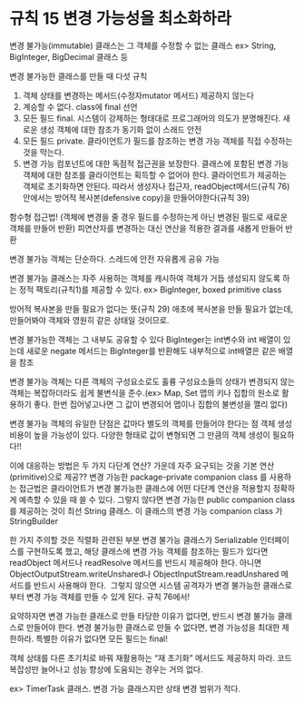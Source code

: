 # 규칙 15 변경 가능성을 최소화하라

변경 불가능(immutable) 클래스는 그 객체를 수정할 수 없는 클래스
ex> String, BigInteger, BigDecimal 클래스 등

변경 불가능한 클래스를 만들 때 다섯 규칙

1. 객체 상태를 변경하는 메서드(수정자mutator 메서드) 제공하지 않는다
2. 계승할 수 없다. class에 final 선언
3. 모든 필드 final. 시스템이 강제하는 형태대로 프로그래머의 의도가 분명해진다. 새로운 생성 객체에 대한 참조가 동기화 없이 스래드 안전
4. 모든 필드 private. 클라이언트가 필드를 참조하는 변경 가능 객체를 직접 수정하는 것을 막는다.
5. 변경 가능 컴포넌트에 대한 독점적 접근권을 보장한다. 클래스에 포함된 변경 가능 객체에 대한 참조를 클라이언트는 획득할 수 없어야 한다. 클라이언트가 제공하는 객체로 초기화하면 안된다. 따라서 생성자나 접근자, readObject메서드(규칙 76)안에서는 방어적 복사본(defensive copy)을 만들어야한다(규칙 39)

함수형 접근법! (객체에 변경을 줄 경우 필드를 수정하는게 아닌 변경된 필드로 새로운 객체를 만들어 반환) 피연산자를 변경하는 대신 연산을 적용한 결과를 새롭게 만들어 반환

변경 불가능 객체는 단순하다.
스레드에 안전
자유롭게 공유 가능

변경 불가능 클래스는 자주 사용하는 객체를 캐시하여 객체가 거듭 생성되지 않도록 하는 정적 팩토리(규칙1)를 제공할 수 있다. ex> BigInteger, boxed primitive class

방어적 복사본을 만들 필요가 없다는 뜻(규칙 29)
애초에 복사본을 만들 필요가 없는데, 만들어봐야 객체와 영원히 같은 상태일 것이므로.


변경 불가능한 객체는 그 내부도 공유할 수 있다
BigInteger는 int변수와 int 배열이 있는데 새로운 negate 메서드는 BigInteger를 반환해도 내부적으로 int배열은 같은 배열을 참조

변경 불가능 객체는 다른 객체의 구성요소로도 훌륭
구성요소들의 상태가 변경되지 않는 객체는 복잡하더라도 쉽게 불변식을 준수.(ex> Map, Set 맵의 키나 집합의 원소로 활용하기 좋다. 한번 집어넣고나면 그 값이 변경되어 맵이나 집합의 불변성을 깰리 없다)

변경 불가능 객체의 유일한 단점은 값마다 별도의 객체를 만들어야 한다는 점
객체 생성 비용이 높을 가능성이 있다. 다양한 형태로 값이 변형되면 그 만큼의 객체 생성이 필요하다!!

이에 대응하는 방법은 두 가지
다단계 연산? 가운데 자주 요구되는 것을 기본 연산(primitive)으로 제공??
변경 가능한 package-private companion class 를 사용하는 접근법은 클라이언트가 변경 불가능한 클래스에 어떤 다단계 연산을 적용할지 정확하게 예측할 수 있을 때 쓸 수 있다. 그렇지 않다면 변경 가능한 public companion class를 제공하는 것이 최선
String 클래스. 이 클래스의 변경 가능 companion class 가 StringBuilder

한 가지 주의할 것은 직렬화 관련된 부분 변경 불가능 클래스가 Serializable 인터페이스를 구현하도록 했고, 해당 클래스에 변경 가능 객체를 참조하는 필드가 있다면 readObject 메서드나 readResolve 메서드를 반드시 제공해야 한다. 아니면 ObjectOutputStream.writeUnshared나 ObjectInputStream.readUnshared 메서드를 반드시 사용해야 한다. 
그렇지 않으면 시스템 공격자가 변경 불가능한 클래스로부터 변경 가능 객체를 만들 수 있게 된다. 규칙 76에서!

요약하자면 변경 가능한 클래스로 만들 타당한 이유가 없다면, 반드시 변경 불가능 클래스로 만들어야 한다.
변경 불가능한 클래스로 만들 수 없다면, 변경 가능성을 최대한 제한하라.
특별한 이유가 없다면 모든 필드는 final!

객체 상태를 다른 초기치로 바꿔 재활용하는 “재 초기화” 메서드도 제공하지 마라. 코드 복잡성만 늘어나고 성능 향상에 도움되는 경우는 거의 없다. 

ex> TimerTask 클래스. 변경 가능 클래스지만 상태 변경 범위가 적다.


